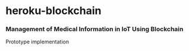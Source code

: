 # heroku-blockchain

### Management of Medical Information in IoT Using Blockchain
Prototype implementation
